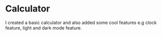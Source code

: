 # Calculator

I created a basic calculator and also added some cool features e.g clock feature, light and dark mode feature.

